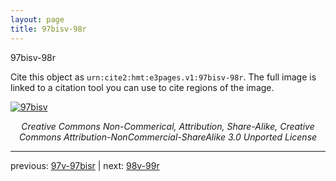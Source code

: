 ```yaml
---
layout: page
title: 97bisv-98r
---
```


97bisv-98r

Cite this object as `urn:cite2:hmt:e3pages.v1:97bisv-98r`. The full image is linked to a citation tool you can use to cite regions of the image.

[![97bisv](http://www.homermultitext.org/iipsrv?IIIF=/project/homer/pyramidal/deepzoom/hmt/e3bifolio/v1/E3_97bisv_98r.tif/full/800,/0/default.jpg)](http://www.homermultitext.org/ict2/?urn=urn:cite2:hmt:e3bifolio.v1:E3_97bisv_98r) 

<p style="text-align: center; font-style: italic;">Creative Commons Non-Commerical, Attribution, Share-Alike, Creative Commons Attribution-NonCommercial-ShareAlike 3.0 Unported License</p>

---

previous: [97v-97bisr](../97v-97bisr/) | next: [98v-99r](../98v-99r/)